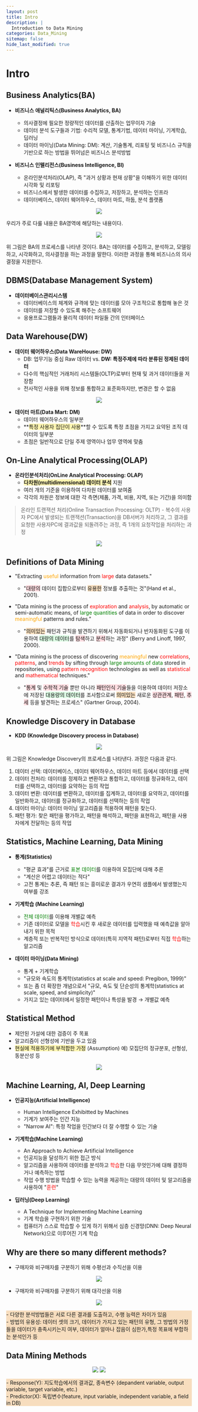 ```yaml
---
layout: post
title: Intro
description: |
  Introduction to Data Mining
categories: Data_Mining
sitemap: false
hide_last_modified: true
---
```

# Intro

## Business Analytics(BA) 
- **비즈니스 애널리틱스(Business Analytics, BA)**
    - 의사결정에 필요한 정량적인 데이터를 산출하는 업무이자 기술
    - 데이터 분석 도구들과 기법: 수리적 모델, 통계기법, 데이터 마이닝, 기계학습, 딥러닝
    - 데이터 마이닝(Data Mining: DM): 계산, 기술통계, 리포팅 및 비즈니스 규칙을 기반으로 하는 방법을 뛰어넘은 비즈니스 분석방법

- **비즈니스 인텔리전스(Business Intelligence, BI)**
    - 온라인분석처리(OLAP), 즉 "과거 상황과 현재 상황"을 이해하기 위한 데이터 시각화 및 리포팅
    - 비즈니스에서 발생한 데이터를 수집하고, 저장하고, 분석하는 인프라
    - 데이터베이스, 데이터 웨어하우스, 데이터 마트, 하둡, 분석 플랫폼

<p align="center">
<img src="/assets/img/blog/data-mining/Intro/BusinessAnalytics.png">
</p>

우리가 주로 다룰 내용은 BA영역에 해당하는 내용이다.

<p align="center">
<img src="/assets/img/blog/data-mining/Intro/ProcessOf_BA.png">
</p>

위 그림은 BA의 프로세스를 나타낸 것이다. BA는 데이터를 수집하고, 분석하고, 모델링하고, 시각화하고, 의사결정을 하는 과정을 말한다. 이러한 과정을 통해 비즈니스의 의사결정을 지원한다.

## DBMS(Database Management System)
- **데이터베이스관리시스템**
    - 데이터베이스의 체계와 규격에 맞는 데이터를 모아 구조적으로 통합해 놓은 것
    - 데이터를 저장할 수 있도록 해주는 소프트웨어
    - 응용프로그램들과 물리적 데이터 파일들 간의 인터페이스

## Data Warehouse(DW)
- **데이터 웨어하우스(Data WareHouse: DW)**
    - DB: 업무기능 중심 Raw 데이터 vs. **DW: 특정주제에 따라 분류된 정제된 데이터**
    - 다수의 핵심적인 거래처리 시스템들(OLTP)로부터 현재 및 과거 데이터들을 저장함
    - 전사적인 사용을 위해 정보를 통합하고 표준화하지만, 변경은 할 수 없음

<p align="center">
<img src="/assets/img/blog/data-mining/Intro/DataWarehouse.png">
</p>

- **데이터 마트(Data Mart: DM)**
    - 데이터 웨어하우스의 일부분
    - **<span style='background-color: #fff5b1'>특정 사용자 집단이 사용</span>**할 수 있도록 특정 초점을 가지고 요약된 조직 데이터의 일부분
    - 초점은 일반적으로 단일 주제 영역이나 업무 영역에 맞춤

## On-Line Analytical Processing(OLAP)
- **온라인분석처리(OnLine Analytical Processing: OLAP)**
    - **<span style='background-color: #fff5b1'>다차원(multidimensional) 데이터 분석</span>** 지원
    - 여러 개의 기준을 이용하여 다차원 데이터를 보여줌
    - 각각의 차원은 정보에 대한 각 측면(제품, 가격, 비용, 지역, 또는 기간)을 의미함
> 온라인 트랜잭션 처리(Online Transaction Processing: OLTP) - 복수의 사용자 PC에서 발생되는 트랜잭션(Transaction)을 DB서버가 처리하고, 그 결과를 요청한 사용자PC에 결과값을 되돌려주는 과정, 즉 1개의 요청작업을 처리하는 과정

<p align="center">
<img src="/assets/img/blog/data-mining/Intro/OLAP.png">
</p>

## Definitions of Data Mining
- "Extracting <span style="color:orange">useful</span> information from <span style="color:red">large</span> data datasets."
    - "<span style='background-color: #ffdce0'>대량의</span> 데이터 집합으로부터 <span style='background-color: #F7DDBE'>유용한</span> 정보를 추출하는 것"(Hand et al., 2001).

- "Data mining is the process of <span style="color:red">exploration</span> and <span style="color:red">analysis</span>, by automatic or semi-automatic means, of <span style="color:green">large quantities</span> of data in order to discover <span style="color:orange">meaningful</span> patterns and rules."
    - "<span style='background-color: #F7DDBE'>의미있는</span> 패턴과 규칙을 발견하기 위해서 자동화되거나 반자동화된 도구를 이용하여 <span style='background-color: #dcffe4'>대량의 데이터</span>를 <span style='background-color: #ffdce0'>탐색</span>하고 <span style='background-color: #ffdce0'>분석</span>하는 과정" (Berry and Linoff, 1997, 2000).

- "Data mining is the process of discovering <span style="color:orange">meaningful</span> new <span style="color:red">correlations</span>, <span style="color:red">patterns</span>, and <span style="color:red">trends</span> by sifting through <span style="color:green">large amounts of data</span> stored in repositories, using <span style="color:red">pattern recognition</span> technologies as well as <span style="color:red">statistical</span> and <span style="color:red">mathematical</span> techniques."
    - "<span style='background-color: #ffdce0'>통계</span> 및 <span style='background-color: #ffdce0'>수학적 기술</span> 뿐만 아니라 <span style='background-color: #ffdce0'>패턴인식 기술</span>들을 이용하여 데이터 저장소에 저장된 <span style='background-color: #dcffe4'>대용량의 데이터</span>를 조사함으로써 <span style='background-color: #F7DDBE'>의미있는</span> 새로운 <span style='background-color: #ffdce0'>상관관계</span>, <span style='background-color: #ffdce0'>패턴</span>, <span style='background-color: #ffdce0'>추세</span> 등을 발견하는 프로세스" (Gartner Group, 2004).

## Knowledge Discovery in Database
- **KDD (Knowledge Discovery process in Database)**

<p align="center">
<img src="/assets/img/blog/data-mining/Intro/KDD_Process.png">
</p>

위 그림은 Knowledge Discovery의 프로세스를 나타낸다. 과정은 다음과 같다.
1. 데이터 선택: 데이터베이스, 데이터 웨어하우스, 데이터 마트 등에서 데이터를 선택
2. 데이터 전처리: 데이터를 정제하고 변환하고 통합하고, 데이터를 정규화하고, 데이터를 선택하고, 데이터를 요약하는 등의 작업
3. 데이터 변환: 데이터를 변환하고, 데이터를 집계하고, 데이터를 요약하고, 데이터를 일반화하고, 데이터를 정규화하고, 데이터를 선택하는 등의 작업
4. 데이터 마이닝: 데이터 마이닝 알고리즘을 적용하여 패턴을 찾는다.
5. 패턴 평가: 찾은 패턴을 평가하고, 패턴을 해석하고, 패턴을 표현하고, 패턴을 사용자에게 전달하는 등의 작업

## Statistics, Machine Learning, Data Mining
- **통계(Statistics)**
    - "평균 효과"를 근거로 <span style="color:green">표본 데이터</span>를 이용하여 모집단에 대해 추론
    - "계산은 어렵고 데이터는 적다"
    - 고전 통계는 추론, 즉 패턴 또는 흥미로운 결과가 우연히 샘플에서 발생했는지 여부를 강조

- **기계학습 (Machine Learning)**
    - <span style="color:green">전체 데이터</span>를 이용해 개별값 예측
    - 기존 데이터로 모델을 <span style="color:red">학습</span>시킨 후 새로운 데이터를 입력했을 때 예측값을 알아내기 위한 목적
    - 계층적 또는 반복적인 방식으로 데이터(특히 지역적 패턴)로부터 직접 <span style="color:red">학습</span>하는 알고리즘

- **데이터 마이닝(Data Mining)**
    - 통계 + 기계학습
    - "규모와 속도의 통계학(statistics at scale and speed: Pregibon, 1999)"
    - 또는 좀 더 확장한 개념으로서 "규모, 속도 및 단순성의 통계학(statistics at scale, speed, and simplicity)"
    - 가지고 있는 데이터에서 일정한 패턴이나 특성을 발경 &rarr; 개별값 예측

## Statistical Method
- 제안된 가설에 대한 검증이 주 목표
- 알고리즘이 선형성에 기반을 두고 있음
- <span style='background-color: #fff5b1'>현실에 적용하기에 부적합한 가정</span> (Assumption) 예) 모집단의 정규분포, 선형성, 동분산성 등

<p align="center">
<img src="/assets/img/blog/data-mining/Intro/StatisticalMethod.png">
</p>

## Machine Learning, AI, Deep Learning
- **인공지능(Artificial Intelligence)**
    - Human Intelligence Exhibitted by Machines
    - 기계가 보여주는 인간 지능
    - "Narrow AI": 특정 작업을 인간보다 더 잘 수행할 수 있는 기술

- **기계학습(Machine Learning)**
    - An Approach to Achieve Artificial Intelligence
    - 인공지능을 달성하기 위한 접근 방식
    - 알고리즘을 사용하여 데이터를 분석하고 <span style="color:red">학습</span>한 다음 무엇인가에 대해 결정하거나 예측하는 방법
    - 작업 수행 방법을 학습할 수 있는 능력을 제공하는 대량의 데이터 및 알고리즘을 사용하여 "<span style="color:red">훈련</span>"

- **딥러닝(Deep Learning)**
    - A Technique for Implementing Machine Learning
    - 기계 학습을 구현하기 위한 기술
    - 컴퓨터가 스스로 학습할 수 있게 하기 위해서 심층 신경망(DNN: Deep Neural Network)으로 이루어진 기계 학습

## Why are there so many different methods?
- 구매자와 비구매자를 구분하기 위해 수평선과 수직선을 이용

<p align="center">
<img src="/assets/img/blog/data-mining/Intro/HorizontalVerticalLine.png">
</p>

- 구매자와 비구매자를 구분하기 위해 대각선을 이용

<p align="center">
<img src="/assets/img/blog/data-mining/Intro/DiagonalLine.png">
</p>

<p style="background-color: #F7DDBE">
<span>
- 다양한 분석방법들은 서로 다른 결과를 도출하고, 수행 능력은 차이가 있음<br>
- 방법의 유용성: 데이터 셋의 크기, 데이터가 가지고 있는 패턴의 유형, 그 방법의 가정들을 데이터가 충족시키는지 여부, 데이터가 얼마나 잡음이 심한가,특정 목표에 부합하는 분석인가 등
</span>
</p>

## Data Mining Methods

<p align="center">
<img src="/assets/img/blog/data-mining/Intro/DataMiningMethods.png">
<img src="/assets/img/blog/data-mining/Intro/DataMiningMethods2.png">
</p>

<p style="background-color: #F7DDBE">
<span>
- Response(Y): 지도학습에서의 결과값, 종속변수 (depandent variable, output variable, target variable, etc.)<br>
- Predictor(X): 독립변수(feature, input variable, independent variable, a field in DB)
</span>
</p>